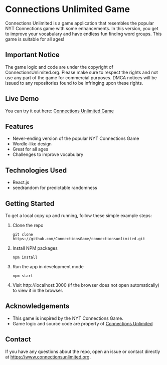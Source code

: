 # Connections Unlimited Game

Connections Unlimited is a game application that resembles the popular NYT Connections game with some enhancements. In this version, you get to improve your vocabulary and have endless fun finding word groups. This game is suitable for all ages!

## Important Notice

The game logic and code are under the copyright of ConnectionsUnlimited.org. Please make sure to respect the rights and not use any part of the game for commercial purposes. DMCA notices will be issued to any repositories found to be infringing upon these rights.

## Live Demo
You can try it out here: [Connections Unlimited Game](https://www.connectionsunlimited.org)

## Features

- Never-ending version of the popular NYT Connections Game
- Wordle-like design
- Great for all ages
- Challenges to improve vocabulary

## Technologies Used

- React.js
- seedrandom for predictable randomness

## Getting Started

To get a local copy up and running, follow these simple example steps:

1. Clone the repo
    ```
    git clone https://github.com/ConnectionsGame/connectionsunlimited.git
    ```

2. Install NPM packages
    ```
    npm install
    ```

3. Run the app in development mode
    ```
    npm start
    ```

4. Visit http://localhost:3000 (if the browser does not open automatically) to view it in the browser.


## Acknowledgements

- This game is inspired by the NYT Connections Game.
- Game logic and source code are property of [Connections Unlimited](https://www.connectionsunlimited.org)

## Contact

If you have any questions about the repo, open an issue or contact directly at https://www.connectionsunlimited.org.
